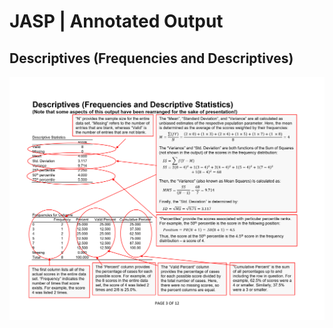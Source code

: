 # JASP | Annotated Output

## Descriptives (Frequencies and Descriptives)

<p align="center"><kbd><img src="descriptives.png"></kbd></p>

